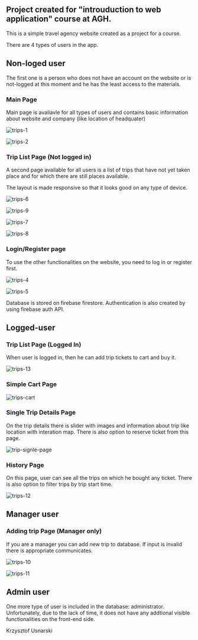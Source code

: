 ## Project created for "introuduction to web application" course at AGH.

This is a simple travel agency website created as a project for a course.

There are 4 types of users in the app.

## Non-loged user

The first one is a person who does not have an account on the website or is not-logged at this moment and he has the least access to the materials.

### Main Page

Main page is avaliavle for all types of users and contains basic information about website and company (like location of headquater)

![trips-1](https://user-images.githubusercontent.com/57154118/225093846-b1b22015-e96d-4ae9-8e80-d675e2d48618.PNG)

![trips-2](https://user-images.githubusercontent.com/57154118/225093909-fa02b91f-7103-4101-ba51-9005c989efb4.PNG)

### Trip List Page (Not logged in)

A second page available for all users is a list of trips that have not yet taken place and for which there are still places available.

The layout is made responsive so that it looks good on any type of device.

![trips-6](https://user-images.githubusercontent.com/57154118/225094822-be3a96f7-82c8-41ee-8cd3-d196647cf2c4.png)

![trips-9](https://user-images.githubusercontent.com/57154118/225094978-0855b500-514f-4134-a339-39f186e77823.png)

![trips-7](https://user-images.githubusercontent.com/57154118/225095003-cdc8965b-60ca-4720-8798-6793b9d0c7f9.png)

![trips-8](https://user-images.githubusercontent.com/57154118/225095039-0ff8ed07-587c-428c-ba68-c84139df6beb.png)

### Login/Register page 

To use the other functionalities on the website, you need to log in or register first.

![trips-4](https://user-images.githubusercontent.com/57154118/225095663-dc3d4fed-3df3-4c99-b6b6-d383f3bf0283.PNG)

![trips-5](https://user-images.githubusercontent.com/57154118/225095679-71b1e903-9a4c-43ac-8b78-7637d40cd99b.PNG)

Database is stored on firebase firestore. Authentication is also created by using firebase auth API.

## Logged-user

### Trip List Page (Logged In)

When user is logged in, then he can add trip tickets to cart and buy it.

![trips-13](https://user-images.githubusercontent.com/57154118/225096885-ffaac5b9-7f80-4037-9042-76bca0ddcc0b.png)

### Simple Cart Page

![trips-cart](https://user-images.githubusercontent.com/57154118/225096913-950ed58a-73da-484c-9a0e-99cbd8bc612d.png)

### Single Trip Details Page

On the trip details there is slider with images and information about trip like location with interation map. There is also option to reserve ticket from this page.

![trip-signle-page](https://user-images.githubusercontent.com/57154118/225097418-523b4e8f-60b2-46c2-afd1-2633b694c5ed.png)

### History Page

On this page, user can see all the trips on which he bought any ticket. There is also option to filter trips by trip start time.

![trips-12](https://user-images.githubusercontent.com/57154118/225098443-e470c20c-bf75-4bcd-8362-311539d2ceeb.png)

## Manager user

### Adding trip Page (Manager only)

If you are a manager you can add new trip to database. If input is invalid there is appropriate communicates.

![trips-10](https://user-images.githubusercontent.com/57154118/225098877-4e2c29dd-b273-426b-a9e1-006ae54e10dc.png)

![trips-11](https://user-images.githubusercontent.com/57154118/225098888-ca8a8a0b-125b-4001-b758-d9bd55090eb3.png)

## Admin user

One more type of user is included in the database: administrator. Unfortunately, due to the lack of time, it does not have any addtional visible functionalities on the front-end side.

Krzysztof Usnarski
